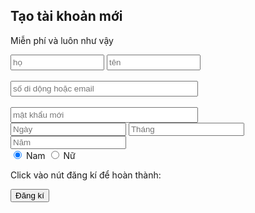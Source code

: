 <html>

<head></head>

<body>

<h2>Tạo tài khoản mới</h2>
<p>Miễn phí và luôn như vậy</p>
</body>
<script>
function checkinformation(){


var a = document.forms["create"]["fname"].value;
if (a == "") {
        alert("Họ!");
        return false;
		}
var b = document.forms["create"]["lname"].value;
if (b == "") {
        alert("Tên! ");
        return false;
		}
var c = document.forms["create"]["sdtoremail"].value;
 if (c == "") {
        alert("Số di động hoặc Email!");
        return false;
		}

var d = document.forms["create"]["password"].value;
if (d ==""){
		alert("Mật khẩu!");
		return false;
	}
var e = document.forms["create"]["bday"].value;
if (e ==""){
		alert("ngày sinh!");
		return false;
	}
var f = document.forms["create"]["bmonth"].value;
if (f ==""){
		alert("tháng sinh!");
		return false;
	}
var g = document.forms["create"]["byear"].value;
if (g ==""){
		alert("năm sinh!")
		return false;
	}
var h = document.forms["create"]["gender"].value;
if (h == "")
		alert("giới tính!");
		return false;
}
</script>
<form name="create" onsubmit="return checkinformation()">
<input type="text" name="fname" placeholder="họ"  style="width: 150px; height: 25px; " > 
<input type="text" name="lname" placeholder="tên" style="width: 150px; height: 25px;" ><br><br>
<input type="text" name="sdtoremail" placeholder="số di dộng hoặc email"  style="width: 300px; height: 25px;"><br><br>
<input type="password" name="password" placeholder="mật khẩu mới"  style="width: 300px; height: 25px;"><br>

<form action="/action_page_post.php" method="post">
  <input type="text" name="fname" required
  list="Ngày" name="Ngày" placeholder="Ngày">
<datalist id="Ngày">
	<option value="1">
  	</option><option value="2">
  	</option><option value="3">
  	</option><option value="4">
  	</option><option value="5">
	</option><option value="6">
	</option><option value="7">
	</option><option value="8">
	</option><option value="9">
	</option><option value="10">
	</option><option value="11">
	</option><option value="12">
	</option><option value="13">
	</option><option value="14">
	</option><option value="15">
	</option><option value="16">
	</option><option value="17">
	</option><option value="18">
	</option><option value="19">
	</option><option value="20">
	</option><option value="21">
	</option><option value="22">
	</option><option value="23">
	</option><option value="24">
	</option><option value="25">
	</option><option value="26">
	</option><option value="27">
	</option><option value="28">
	</option><option value="29">
	</option><option value="30">
	</option><option value="31">
	</option></datalist>
<form action="/action_page_post.php" method="post">
  <input type="text" name="fname" required
  input list="Tháng" name="Tháng" placeholder="Tháng">
<datalist id="Tháng">
	<option value="1">
  	</option><option value="2">
  	</option><option value="3">
  	</option><option value="4">
  	</option><option value="5">
	</option><option value="6">
	</option><option value="7">
	</option><option value="8">
	</option><option value="9">
	</option><option value="10">
	</option><option value="11">
	</option><option value="12">
	</option></datalist>
<form action="/action_page_post.php" method="post">
  <input type="text" name="fname" required
  list="Năm" name="Năm" placeholder="Năm">
<datalist id="Năm">
<option value="1958">
</option><option value="1959">
</option><option value="1960">
</option><option value="1961">
</option><option value="1962">
</option><option value="1963">
</option><option value="1964">
</option><option value="1965">
</option><option value="1966">
</option><option value="1967">
</option><option value="1968">
</option><option value="1969">
</option><option value="1970">
</option><option value="1971">
</option><option value="1972">
</option><option value="1973">
</option><option value="1974">
</option><option value="1975">
</option><option value="1976">
</option><option value="1977">
</option><option value="1978">
</option><option value="1979">
</option><option value="1980">
</option><option value="1981">
</option><option value="1982">
</option><option value="1983">
</option><option value="1984">
</option><option value="1985">
</option><option value="1986">
</option><option value="1987">
</option><option value="1988">
</option><option value="1989">
</option><option value="1990">
</option><option value="1991">
</option><option value="1992">
</option><option value="1993">
</option><option value="1994">
</option><option value="1995">
</option><option value="1996">
</option><option value="1997">
</option><option value="1998">
</option><option value="1999">
</option><option value="2000">
</option><option value="2001">
</option><option value="2002">
</option><option value="2003">
</option><option value="2004">
</option><option value="2005">
</option><option value="2006">
</option><option value="2007">
</option><option value="2008">
</option><option value="2009">
</option><option value="2010">
</option><option value="2011">
</option><option value="2012">
</option><option value="2013">
</option><option value="2014">
</option><option value="2015">
</option><option value="2016">
</option><option value="2017">
  
</option></datalist>
<datalist id="year">
	
<option value="1958">
</option><option value="1959">
</option><option value="1960">
</option><option value="1961">
</option><option value="1962">
</option><option value="1963">
</option><option value="1964">
</option><option value="1965">
</option><option value="1966">
</option><option value="1967">
</option><option value="1968">
</option><option value="1969">
</option><option value="1970">
</option><option value="1971">
</option><option value="1972">
</option><option value="1973">
</option><option value="1974">
</option><option value="1975">
</option><option value="1976">
</option><option value="1977">
</option><option value="1978">
</option><option value="1979">
</option><option value="1980">
</option><option value="1981">
</option><option value="1982">
</option><option value="1983">
</option><option value="1984">
</option><option value="1985">
</option><option value="1986">
</option><option value="1987">
</option><option value="1988">
</option><option value="1989">
</option><option value="1990">
</option><option value="1991">
</option><option value="1992">
</option><option value="1993">
</option><option value="1994">
</option><option value="1995">
</option><option value="1996">
</option><option value="1997">
</option><option value="1998">
</option><option value="1999">
</option><option value="2000">
</option><option value="2001">
</option><option value="2002">
</option><option value="2003">
</option><option value="2004">
</option><option value="2005">
</option><option value="2006">
</option><option value="2007">
</option><option value="2008">
</option><option value="2009">
</option><option value="2010">
</option><option value="2011">
</option><option value="2012">
</option><option value="2013">
</option><option value="2014">
</option><option value="2015">
</option><option value="2016">
</option><option value="2017">
  
</option></datalist>
	<br>
	<input type="radio" name="gender" value="Nam" checked="">
     Nam
  <input type="radio" name="gender" value="Nữ">
   Nữ
   <br>
   <body>

<p>Click vào nút đăng kí để hoàn thành:</p>

<button>Đăng kí</button>
